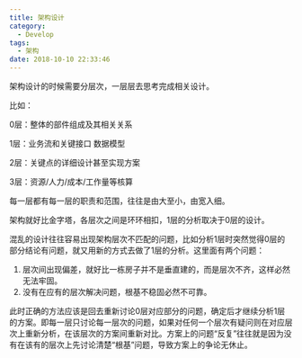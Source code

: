 ```yaml
---
title: 架构设计
category:
  - Develop
tags:
  - 架构
date: 2018-10-10 22:33:46
---
```


架构设计的时候需要分层次，一层层去思考完成相关设计。

比如：

0层：整体的部件组成及其相关关系

1层：业务流和关键接口 数据模型

2层：关键点的详细设计甚至实现方案

3层：资源/人力/成本/工作量等核算



每一层都有每一层的职责和范围，往往是由大至小，由宽入细。

架构就好比金字塔，各层次之间是环环相扣，1层的分析取决于0层的设计。

混乱的设计往往容易出现架构层次不匹配的问题，比如分析1层时突然觉得0层的部分结论有问题，就又用新的方式去做了1层的分析。这里面有两个问题：

1. 层次间出现偏差，就好比一栋房子并不是垂直建的，而是层次不齐，这样必然无法牢固。
2. 没有在应有的层次解决问题，根基不稳固必然不可靠。

此时正确的方法应该是回去重新讨论0层对应部分的问题，确定后才继续分析1层的方案。即每一层只讨论每一层次的问题，如果对任何一个层次有疑问则在对应层次上重新分析，在该层次的方案间重新对比。方案上的问题“反复”往往就是因为没有在该有的层次上先讨论清楚“根基”问题，导致方案上的争论无休止。